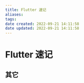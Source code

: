 ```yaml
---
title: Flutter 速记
aliases: 
tags: 
date created: 2022-09-21 14:11:58
date updated: 2022-09-21 14:11:58
---
```


# Flutter 速记
## 其它
